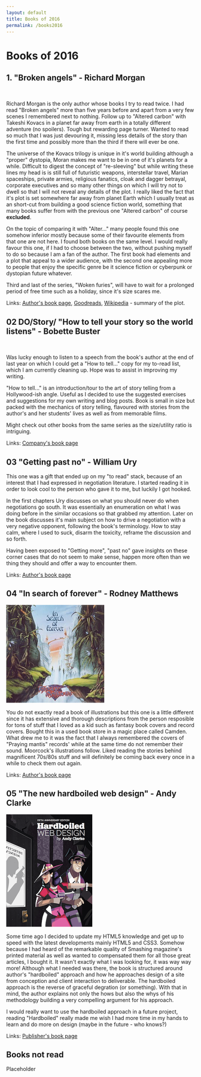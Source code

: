 ```yaml
---
layout: default
title: Books of 2016
permalink: /books2016
---
```


# Books of 2016

## 1. "Broken angels" - Richard Morgan

<img alt="" src="http://www.richardkmorgan.com/wp-content/uploads/broken_angels_UK_Hb.jpg" title="Broken angels cover" class="book_post" />

Richard Morgan is the only author whose books I try to read twice. I had read
"Broken angels" more than five years before and apart from a very few scenes I
remembered next to nothing. Follow up to "Altered carbon" with Takeshi Kovacs
in a planet far away from earth in a totally different adventure (no spoilers).
Tough but rewarding page turner. Wanted to read so much that I was just
devouring it, missing less details of the story than the first time and
possibly more than the third if there will ever be one.

The universe of the Kovacs trilogy is unique in it's world building although
a "proper" dystopia, Moran makes me want to be in one of it's planets for a
while. Difficult to digest the concept of "re-sleeving" but while writing these
lines my head is is still full of futuristic weapons, interstellar travel,
Marian spaceships, private armies, religious fanatics, cloak and dagger
betrayal, corporate executives and so many other things on which I will try
not to dwell so that I will not reveal any details of the plot. I really liked
the fact that it's plot is set somewhere far away from planet Earth which I
usually treat as an short-cut from building a good science fiction world,
something that many books suffer from with the previous one "Altered carbon"
of course **excluded**.

On the topic of comparing it with "Alter..." many people found this one somehow
inferior mostly because some of their favourite elements from that one are not
here. I found both books on the same level. I would really favour this one,
if I had to choose between the two, without pushing myself to do so because I
am a fan of the author. The first book had elements and a plot that appeal to a
wider audience, with the second one appealing more to people that enjoy the
specific genre be it science fiction or cyberpunk or dystopian future whatever.

Third and last of the series, "Woken furies", will have to wait for a prolonged
period of free time such as a holiday, since it's size scares me.

Links:
[Author's book page](http://www.richardkmorgan.com/books/broken-angels/),
[Goodreads](http://www.goodreads.com/book/show/279561.Broken_Angels),
[Wikipedia](https://en.wikipedia.org/wiki/Broken_Angels_(novel)) - summary of
the plot.

## 02 DO/Story/ "How to tell your story so the world listens" - Bobette Buster

<img alt="" src="http://cdn.shopify.com/s/files/1/0176/9202/products/Story_c7063825-1738-4b76-a94b-70cb6bff84a2_large.jpg" title="How to tell your story so the world listens" class="book_post" />

Was lucky enough to listen to a speech from the book's author at the end of last year on which I could get a "How to tell..." copy for my to-read list, which I am currently cleaning up. Hope was to assist in improving my writing.

"How to tell..." is an introduction/tour to the art of story telling from a Hollywood-ish angle. Useful as I decided to use the suggested exercises and suggestions for my own writing and blog posts. Book is small in size but packed with the mechanics of story telling, flavoured with stories from the author's and her students' lives as well as from memorable films.

Might check out other books from the same series as the size/utility ratio is intriguing.

Links:
[Company's book page](http://thedobook.co/products/do-story-how-to-tell-your-story-so-the-world-listens)

## 03 "Getting past no" - William Ury

This one was a gift that ended up on my "to read" stack, because of an interest that I had expressed in negotiation literature. I started reading it in order to look cool to the person who gave it to me, but luckily I got hooked.

In the first chapters Ury discusses on what you should never do when negotiations go south. It was essentially an enumeration on what I was doing before in the similar occasions so that grabbed my attention. Later on the book discusses it's main subject on how to drive a negotiation with a very negative opponent, following the book's terminology. How to stay calm, where I used to suck, disarm the toxicity, reframe the discussion and so forth.

Having been exposed to "Getting more", "past no" gave insights on these corner cases that do not seem to make sense, happen more often than we thing they should and offer a way to encounter them.

Links:
[Author's book page](http://www.williamury.com/books/getting-past-no/)

## 04 "In search of forever" - Rodney Matthews

![In search of forever](/images/in_search_of_forever.jpg "In search of forever cover")

You do not exactly read a book of illustrations but this one is a little
different since it has extensive and thorough descriptions from the person
resposible for tons of stuff that I loved as a kid such as fantasy book covers
and record covers. Bought this in a used book store in a magic place called
Camden. What drew me to it was the fact that I always remembered the covers of
"Praying mantis" records' while at the same time do not remember their sound.
Moorcock's illustrations follow. Liked reading the stories behind magnificent
70s/80s stuff and will definitely be coming back every once in a while to
check them out again.

Links:
[Author's book page](http://www.rodneymatthews.com/cgi-bin/rmstore/RMB251.html)

## 05 "The new hardboiled web design" - Andy Clarke

![Hardboiled web design cover](images/hardboiled-web-design-andy-clarke-cover_large.png "Hardboiled web design cover")

Some time ago I decided to update my HTML5 knowledge and get up to speed with the latest developments mainly HTML5 and CSS3. Somehow because I had heard of the remarkable quality of Smashing magazine's printed material as well as wanted to compensated them for all those great articles, I bought it. It wasn't exactly what I was looking for, it was way way more!
Although what I needed was there, the book is structured around author's "hardboiled" approach and how he approaches design of a site from conception and client interaction to deliverable. The hardboiled approach is the reverse of graceful degration (or something). With that in mind, the author explains not only the hows but also the whys of his methodology building a very compelling argument for his approach.

I would really want to use the hardboiled approach in a future project, reading "Hardboiled" really made me wish I had more time in my hands to learn and do more on design (maybe in the future - who knows?)

Links:
[Publisher's book page](https://shop.smashingmagazine.com/products/hardboiled-web-design)

## Books not read

Placeholder
